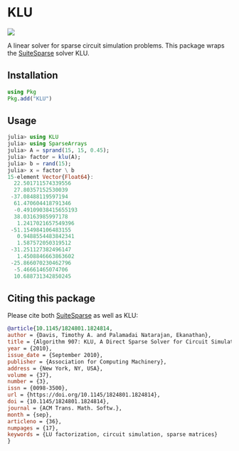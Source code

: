 # KLU
[![](https://img.shields.io/badge/docs-dev-blue.svg)](http://klu.juliasparse.org/dev/)

A linear solver for sparse circuit simulation problems.
This package wraps the [SuiteSparse](https://github.com/DrTimothyAldenDavis/SuiteSparse) solver KLU.

## Installation
```julia
using Pkg
Pkg.add("KLU")
```

## Usage

```julia
julia> using KLU
julia> using SparseArrays
julia> A = sprand(15, 15, 0.45);
julia> factor = klu(A);
julia> b = rand(15);
julia> x = factor \ b
15-element Vector{Float64}:
  22.501711574339556
  27.80357152530039
 -37.08488119597194
  61.470604418791346
  -0.49109038415655193
  38.03163985997178
   1.2417021657549396
 -51.154984106483155
   0.9488554483842341
   1.587572050319512
 -31.251127382496147
   1.4508846663863602
 -25.866070230462796
  -5.46661465074706
  10.688731342850245
```
<!---[![](https://img.shields.io/badge/docs-stable-blue.svg)](https://USER_NAME.github.io/PACKAGE_NAME.jl/stable) --->

## Citing this package

Please cite both [SuiteSparse](https://github.com/DrTimothyAldenDavis/SuiteSparse) as well as KLU:

```bibtex
@article{10.1145/1824801.1824814,
author = {Davis, Timothy A. and Palamadai Natarajan, Ekanathan},
title = {Algorithm 907: KLU, A Direct Sparse Solver for Circuit Simulation Problems},
year = {2010},
issue_date = {September 2010},
publisher = {Association for Computing Machinery},
address = {New York, NY, USA},
volume = {37},
number = {3},
issn = {0098-3500},
url = {https://doi.org/10.1145/1824801.1824814},
doi = {10.1145/1824801.1824814},
journal = {ACM Trans. Math. Softw.},
month = {sep},
articleno = {36},
numpages = {17},
keywords = {LU factorization, circuit simulation, sparse matrices}
}
```